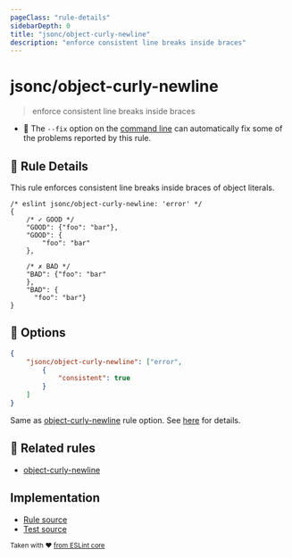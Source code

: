 ```yaml
---
pageClass: "rule-details"
sidebarDepth: 0
title: "jsonc/object-curly-newline"
description: "enforce consistent line breaks inside braces"
---
```

# jsonc/object-curly-newline

> enforce consistent line breaks inside braces

- :wrench: The `--fix` option on the [command line](https://eslint.org/docs/user-guide/command-line-interface#fixing-problems) can automatically fix some of the problems reported by this rule.

## :book: Rule Details

This rule enforces consistent line breaks inside braces of object literals.

<eslint-code-block fix>

<!-- eslint-skip -->

```json5
/* eslint jsonc/object-curly-newline: 'error' */
{
    /* ✓ GOOD */
    "GOOD": {"foo": "bar"},
    "GOOD": {
        "foo": "bar"
    },

    /* ✗ BAD */
    "BAD": {"foo": "bar"
    },
    "BAD": {
      "foo": "bar"}
}
```

</eslint-code-block>

## :wrench: Options

```json
{
    "jsonc/object-curly-newline": ["error",
        {
            "consistent": true
        }
    ]
}
```

Same as [object-curly-newline] rule option. See [here](https://eslint.org/docs/rules/object-curly-newline#options) for details.

## :couple: Related rules

- [object-curly-newline]

[object-curly-newline]: https://eslint.org/docs/rules/object-curly-newline

## Implementation

- [Rule source](https://github.com/ota-meshi/eslint-plugin-jsonc/blob/master/lib/rules/object-curly-newline.ts)
- [Test source](https://github.com/ota-meshi/eslint-plugin-jsonc/blob/master/tests/lib/rules/object-curly-newline.js)

<sup>Taken with ❤️ [from ESLint core](https://eslint.org/docs/rules/object-curly-newline)</sup>
